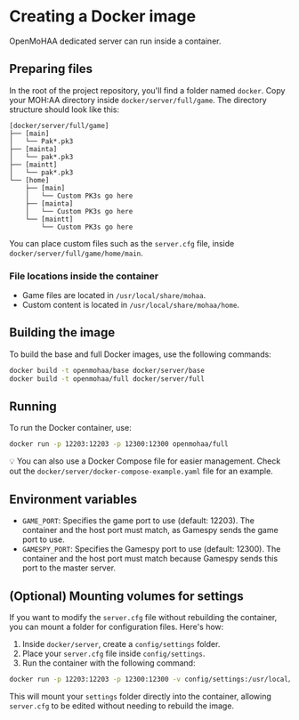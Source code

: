 # Creating a Docker image

OpenMoHAA dedicated server can run inside a container.

## Preparing files

In the root of the project repository, you'll find a folder named `docker`. Copy your MOH:AA directory inside `docker/server/full/game`. The directory structure should look like this:

```
[docker/server/full/game]
├── [main]
│   └── Pak*.pk3
├── [mainta]
│   └── pak*.pk3
├── [maintt]
│   └── pak*.pk3
└── [home]
    ├── [main]
    │   └── Custom PK3s go here
    ├── [mainta]
    │   └── Custom PK3s go here
    └── [maintt]
        └── Custom PK3s go here
```

You can place custom files such as the `server.cfg` file, inside `docker/server/full/game/home/main`.

### File locations inside the container

- Game files are located in `/usr/local/share/mohaa`.
- Custom content is located in `/usr/local/share/mohaa/home`.

## Building the image

To build the base and full Docker images, use the following commands:
```sh
docker build -t openmohaa/base docker/server/base
docker build -t openmohaa/full docker/server/full
```

## Running

To run the Docker container, use:
```sh
docker run -p 12203:12203 -p 12300:12300 openmohaa/full
```

💡 You can also use a Docker Compose file for easier management. Check out the `docker/server/docker-compose-example.yaml` file for an example.

## Environment variables

- `GAME_PORT`: Specifies the game port to use (default: 12203). The container and the host port must match, as Gamespy sends the game port to use.
- `GAMESPY_PORT`: Specifies the Gamespy port to use (default: 12300). The container and the host port must match because Gamespy sends this port to the master server.

## (Optional) Mounting volumes for settings

If you want to modify the `server.cfg` file without rebuilding the container, you can mount a folder for configuration files. Here's how:

1. Inside `docker/server`, create a `config/settings` folder.
2. Place your `server.cfg` file inside `config/settings`.
3. Run the container with the following command:
```sh
docker run -p 12203:12203 -p 12300:12300 -v config/settings:/usr/local/share/mohaa/home/main/settings openmohaa/full.
```

This will mount your `settings` folder directly into the container, allowing `server.cfg` to be edited without needing to rebuild the image.
